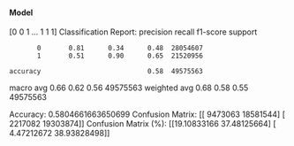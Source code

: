 #### Model
[0 0 1 ... 1 1 1]
Classification Report:
              precision    recall  f1-score   support

           0       0.81      0.34      0.48  28054607
           1       0.51      0.90      0.65  21520956

    accuracy                           0.58  49575563
   macro avg       0.66      0.62      0.56  49575563
weighted avg       0.68      0.58      0.55  49575563

Accuracy: 0.5804661663650699
Confusion Matrix:
[[ 9473063 18581544]
 [ 2217082 19303874]]
Confusion Matrix (%):
[[19.10833166 37.48125664]
 [ 4.47212672 38.93828498]]
